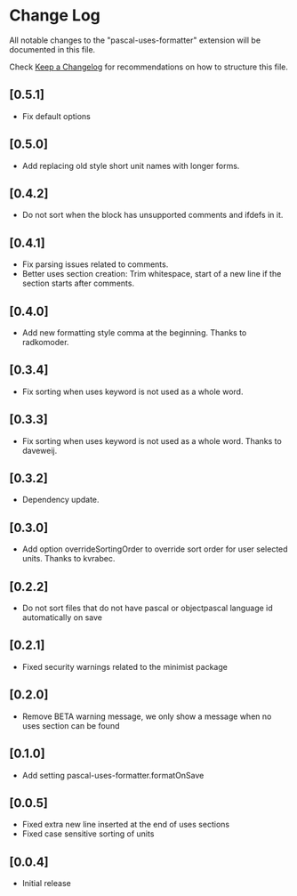 # Change Log
All notable changes to the "pascal-uses-formatter" extension will be documented in this file.

Check [Keep a Changelog](http://keepachangelog.com/) for recommendations on how to structure this file.

## [0.5.1]
 - Fix default options

## [0.5.0]
 - Add replacing old style short unit names with longer forms.

## [0.4.2]
 - Do not sort when the block has unsupported comments and ifdefs in it.

## [0.4.1]
 - Fix parsing issues related to comments.
 - Better uses section creation: Trim whitespace, start of a new line if the section starts after comments.

## [0.4.0]
 - Add new formatting style comma at the beginning. Thanks to radkomoder.

## [0.3.4]
 - Fix sorting when uses keyword is not used as a whole word.

## [0.3.3]
 - Fix sorting when uses keyword is not used as a whole word. Thanks to daveweij.

## [0.3.2]
 - Dependency update.

## [0.3.0]
 - Add option overrideSortingOrder to override sort order for user selected units. Thanks to kvrabec.

## [0.2.2]
 - Do not sort files that do not have pascal or objectpascal language id automatically on save

## [0.2.1]
 - Fixed security warnings related to the minimist package

## [0.2.0]
 - Remove BETA warning message, we only show a message when no uses section can be found

## [0.1.0]
 - Add setting pascal-uses-formatter.formatOnSave

## [0.0.5]
 - Fixed extra new line inserted at the end of uses sections
 - Fixed case sensitive sorting of units

## [0.0.4]
- Initial release